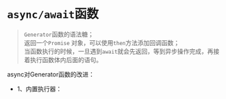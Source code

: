 # `async/await`函数  

> `Generator`函数的语法糖；  
> 返回一个`Promise` 对象，可以使用`then`方法添加回调函数；  
> 当函数执行的时候，一旦遇到`await`就会先返回，等到异步操作完成，再接着执行函数体内后面的语句。  

async对Generator函数的改进：  
* 1、内置执行器：
